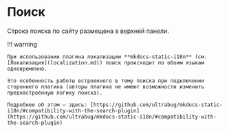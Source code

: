 # Поиск

Строка поиска по сайту размещена в верхней панели. 

!!! warning 

    При использовании плагина локализации **mkdocs-static-i18n** (см. [Локализация](localization.md)) поиск происходит по обоим языкам одновременно. 
    
    Это особенность работы встроенного в тему поиска при подключении стороннего плагина (авторы плагина не имеют возможности изменить преднастроенную логику поиска). 
    
    Подробнее об этом — здесь: [https://github.com/ultrabug/mkdocs-static-i18n/#compatibility-with-the-search-plugin](https://github.com/ultrabug/mkdocs-static-i18n/#compatibility-with-the-search-plugin)